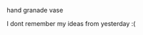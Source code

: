 hand granade
vase



















































I dont remember my ideas from yesterday :(
